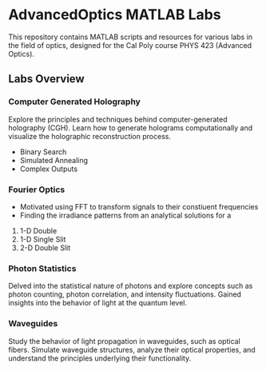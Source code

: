 # AdvancedOptics MATLAB Labs
This repository contains MATLAB scripts and resources for various labs in the field of optics, designed for the Cal Poly course PHYS 423 (Advanced Optics). 

## Labs Overview
### Computer Generated Holography
Explore the principles and techniques behind computer-generated holography (CGH). Learn how to generate holograms computationally and visualize the holographic reconstruction process.
- Binary Search
- Simulated Annealing
- Complex Outputs

### Fourier Optics
- Motivated using FFT to transform signals to their constiuent frequencies
- Finding the irradiance patterns from an analytical solutions for a
1. 1-D Double
2. 1-D Single Slit
3. 2-D Double Slit

### Photon Statistics
Delved into the statistical nature of photons and explore concepts such as photon counting, photon correlation, and intensity fluctuations. Gained insights into the behavior of light at the quantum level.

### Waveguides
Study the behavior of light propagation in waveguides, such as optical fibers. Simulate waveguide structures, analyze their optical properties, and understand the principles underlying their functionality.
